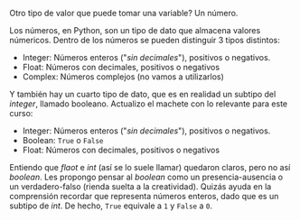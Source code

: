 Otro tipo de valor que puede tomar una variable?
Un número.

Los números, en Python, son un tipo de dato que almacena valores númericos. Dentro de los números se pueden distinguir 3 tipos distintos:

* Integer: Números enteros ("_sin decimales_"), positivos o negativos.
* Float: Números con decimales, positivos o negativos
* Complex: Números complejos (no vamos a utilizarlos)

Y también hay un cuarto tipo de dato, que es en realidad un subtipo del _integer_, llamado booleano. Actualizo el machete con lo relevante para este curso:

* Integer: Números enteros ("_sin decimales_"), positivos o negativos.
 * Boolean: `True` o `False`
* Float: Números con decimales, positivos o negativos

Entiendo que _flaot_ e _int_ (así se lo suele llamar) quedaron claros, pero no así _boolean_. Les propongo pensar al _boolean_ como un presencia-ausencia o un verdadero-falso (rienda suelta a la creatividad). Quizás ayuda en la comprensión recordar que representa números enteros, dado que es un subtipo de _int_. De hecho, `True` equivale a `1` y `False` a `0`.

